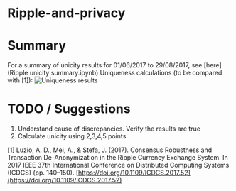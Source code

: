 # Ripple-and-privacy

# Summary
For a summary of unicity results for 01/06/2017 to 29/08/2017, see [here](Ripple unicity summary.ipynb)
Uniqueness calculations (to be compared with [1]):
![Uniqueness results]('uniqueness_results.png')

# TODO / Suggestions
1. Understand cause of discrepancies. Verify the results are true
2. Calculate unicity using 2,3,4,5 points

[1] Luzio, A. D., Mei, A., & Stefa, J. (2017). Consensus Robustness and Transaction De-Anonymization in the Ripple Currency Exchange System. In 2017 IEEE 37th International Conference on Distributed Computing Systems (ICDCS) (pp. 140–150). [https://doi.org/10.1109/ICDCS.2017.52](https://doi.org/10.1109/ICDCS.2017.52)

